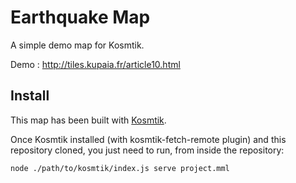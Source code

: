 # Earthquake Map

A simple demo map for Kosmtik.

Demo : http://tiles.kupaia.fr/article10.html

## Install

This map has been built with [Kosmtik](https://github.com/kosmtik/kosmtik).

Once Kosmtik installed (with kosmtik-fetch-remote plugin) and this repository cloned, you just need to run, from
inside the repository:

    node ./path/to/kosmtik/index.js serve project.mml
